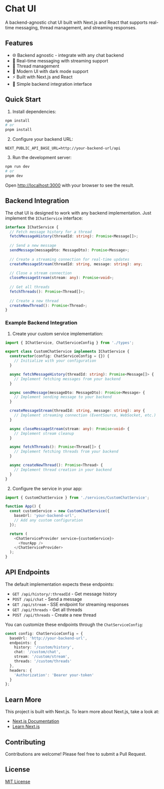 # Chat UI

A backend-agnostic chat UI built with Next.js and React that supports real-time messaging, thread management, and streaming responses.

## Features

- 🌐 Backend agnostic - integrate with any chat backend
- 💬 Real-time messaging with streaming support
- 🧵 Thread management
- 🎨 Modern UI with dark mode support
- ⚡ Built with Next.js and React
- 🔌 Simple backend integration interface

## Quick Start

1. Install dependencies:
```bash
npm install
# or
pnpm install
```

2. Configure your backend URL:
```env
NEXT_PUBLIC_API_BASE_URL=http://your-backend-url/api
```

3. Run the development server:
```bash
npm run dev
# or
pnpm dev
```

Open [http://localhost:3000](http://localhost:3000) with your browser to see the result.

## Backend Integration

The chat UI is designed to work with any backend implementation. Just implement the `IChatService` interface:

```typescript
interface IChatService {
  // Fetch message history for a thread
  fetchMessageHistory(threadId: string): Promise<Message[]>;
  
  // Send a new message
  sendMessage(messageDto: MessageDto): Promise<Message>;
  
  // Create a streaming connection for real-time updates
  createMessageStream(threadId: string, message: string): any;
  
  // Close a stream connection
  closeMessageStream(stream: any): Promise<void>;
  
  // Get all threads
  fetchThreads(): Promise<Thread[]>;
  
  // Create a new thread
  createNewThread(): Promise<Thread>;
}
```

### Example Backend Integration

1. Create your custom service implementation:

```typescript
import { IChatService, ChatServiceConfig } from './types';

export class CustomChatService implements IChatService {
  constructor(config: ChatServiceConfig = {}) {
    // Initialize with your configuration
  }

  async fetchMessageHistory(threadId: string): Promise<Message[]> {
    // Implement fetching messages from your backend
  }

  async sendMessage(messageDto: MessageDto): Promise<Message> {
    // Implement sending message to your backend
  }

  createMessageStream(threadId: string, message: string): any {
    // Implement streaming connection (EventSource, WebSocket, etc.)
  }

  async closeMessageStream(stream: any): Promise<void> {
    // Implement stream cleanup
  }

  async fetchThreads(): Promise<Thread[]> {
    // Implement fetching threads from your backend
  }

  async createNewThread(): Promise<Thread> {
    // Implement thread creation in your backend
  }
}
```

2. Configure the service in your app:

```typescript
import { CustomChatService } from './services/CustomChatService';

function App() {
  const customService = new CustomChatService({
    baseUrl: 'your-backend-url',
    // Add any custom configuration
  });

  return (
    <ChatServiceProvider service={customService}>
      <YourApp />
    </ChatServiceProvider>
  );
}
```

## API Endpoints

The default implementation expects these endpoints:

- `GET /api/history/:threadId` - Get message history
- `POST /api/chat` - Send a message
- `GET /api/stream` - SSE endpoint for streaming responses
- `GET /api/threads` - Get all threads
- `POST /api/threads` - Create a new thread

You can customize these endpoints through the `ChatServiceConfig`:

```typescript
const config: ChatServiceConfig = {
  baseUrl: 'http://your-backend-url',
  endpoints: {
    history: '/custom/history',
    chat: '/custom/chat',
    stream: '/custom/stream',
    threads: '/custom/threads'
  },
  headers: {
    'Authorization': 'Bearer your-token'
  }
};
```

## Learn More

This project is built with Next.js. To learn more about Next.js, take a look at:
- [Next.js Documentation](https://nextjs.org/docs)
- [Learn Next.js](https://nextjs.org/learn)

## Contributing

Contributions are welcome! Please feel free to submit a Pull Request.

## License

[MIT License](LICENSE)

